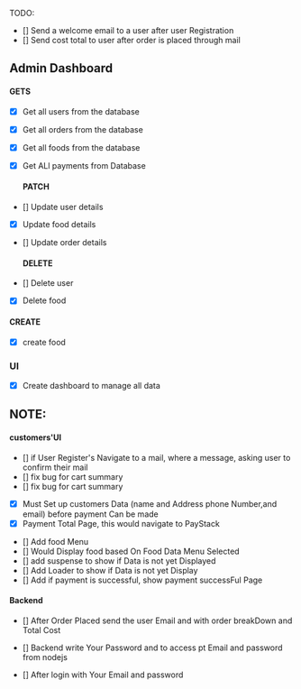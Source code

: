 TODO:

- [] Send a welcome email to a user after user Registration
- [] Send cost total to user after order is placed through mail

## Admin Dashboard

#### GETS

- [x] Get all users from the database
- [x] Get all orders from the database
- [x] Get all foods from the database

- [x] Get ALl payments from Database

  #### PATCH

- [] Update user details
- [x] Update food details
- [] Update order details

  #### DELETE

- [] Delete user
- [x] Delete food

#### CREATE

- [x] create food

### UI

- [x] Create dashboard to manage all data

## NOTE:

#### customers'UI

- [] if User Register's Navigate to a mail, where a message, asking user to confirm their mail
- [] fix bug for cart summary
- [] fix bug for cart summary
- [x] Must Set up customers Data (name and Address phone Number,and email) before payment Can be made
- [x] Payment Total Page, this would navigate to PayStack
- [] Add food Menu
- [] Would Display food based On Food Data Menu Selected
- [] add suspense to show if Data is not yet Displayed
- [] Add Loader to show if Data is not yet Display
- [] Add if payment is successful, show payment successFul Page

#### Backend

- [] After Order Placed send the user Email and with order breakDown and Total Cost
- [] Backend write  Your Password and  to access pt Email and password  from  nodejs

- [] After login with Your Email and password

